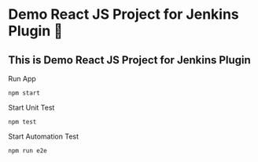 # Demo React JS Project for Jenkins Plugin 🚀
## This is Demo React JS Project for Jenkins Plugin 


Run App 
``` 
npm start  
```
Start Unit Test 
```
npm test 
```

Start Automation Test
```
npm run e2e
``` 

